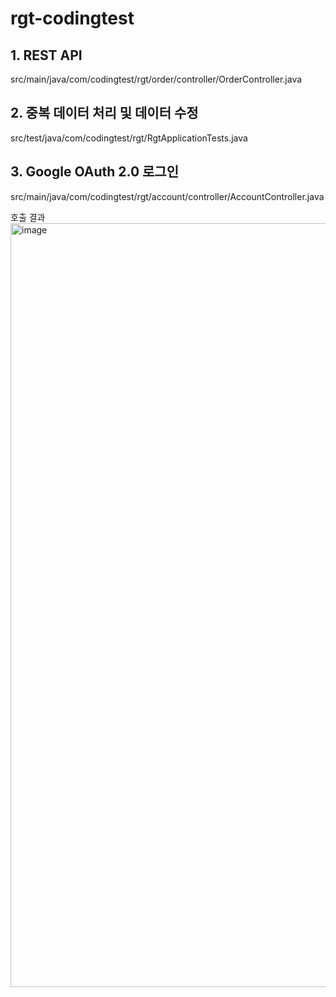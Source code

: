 # rgt-codingtest

## 1. REST API
src/main/java/com/codingtest/rgt/order/controller/OrderController.java

## 2. 중복 데이터 처리 및 데이터 수정
src/test/java/com/codingtest/rgt/RgtApplicationTests.java

## 3. Google OAuth 2.0 로그인
src/main/java/com/codingtest/rgt/account/controller/AccountController.java

호출 결과
<img width="1222" alt="image" src="https://github.com/jjinoon/rgt-codingtest/assets/133078696/24586bdd-bd26-4f9e-b486-e46b77ea3b61">
